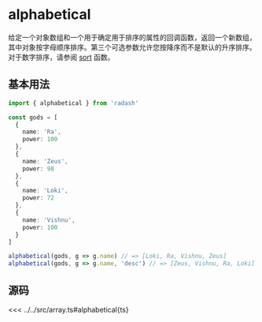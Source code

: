 # alphabetical

给定一个对象数组和一个用于确定用于排序的属性的回调函数，返回一个新数组，其中对象按字母顺序排序。第三个可选参数允许您按降序而不是默认的升序排序。对于数字排序，请参阅 [sort](./sort)
函数。

## 基本用法

```ts
import { alphabetical } from 'radash'

const gods = [
  {
    name: 'Ra',
    power: 100
  },
  {
    name: 'Zeus',
    power: 98
  },
  {
    name: 'Loki',
    power: 72
  },
  {
    name: 'Vishnu',
    power: 100
  }
]

alphabetical(gods, g => g.name) // => [Loki, Ra, Vishnu, Zeus]
alphabetical(gods, g => g.name, 'desc') // => [Zeus, Vishnu, Ra, Loki]
```

## 源码

<<< ../../src/array.ts#alphabetical{ts}
